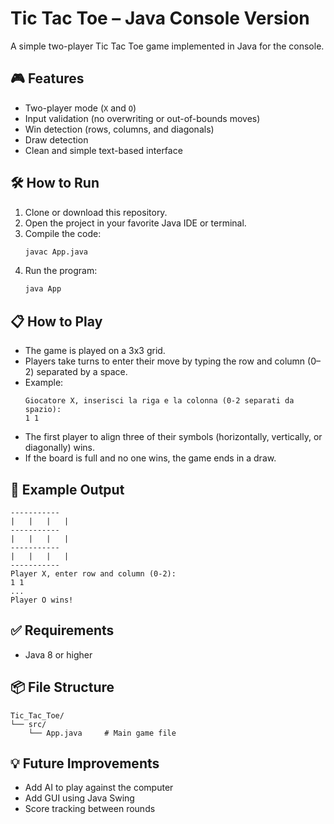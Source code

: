 # Tic Tac Toe – Java Console Version

A simple two-player Tic Tac Toe game implemented in Java for the console.

## 🎮 Features

- Two-player mode (`X` and `O`)
- Input validation (no overwriting or out-of-bounds moves)
- Win detection (rows, columns, and diagonals)
- Draw detection
- Clean and simple text-based interface

## 🛠️ How to Run

1. Clone or download this repository.
2. Open the project in your favorite Java IDE or terminal.
3. Compile the code:
   ```bash
   javac App.java
   ```
4. Run the program:
   ```bash
   java App
   ```

## 📋 How to Play

- The game is played on a 3x3 grid.
- Players take turns to enter their move by typing the row and column (0–2) separated by a space.
- Example:
  ```
  Giocatore X, inserisci la riga e la colonna (0-2 separati da spazio):
  1 1
  ```
- The first player to align three of their symbols (horizontally, vertically, or diagonally) wins.
- If the board is full and no one wins, the game ends in a draw.

## 📌 Example Output

```
-----------
|   |   |   | 
-----------
|   |   |   | 
-----------
|   |   |   | 
-----------
Player X, enter row and column (0-2):
1 1
...
Player O wins!
```

## ✅ Requirements

- Java 8 or higher

## 📦 File Structure

```
Tic_Tac_Toe/
└── src/
    └── App.java     # Main game file
```

## 💡 Future Improvements

- Add AI to play against the computer
- Add GUI using Java Swing
- Score tracking between rounds

